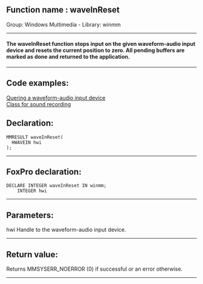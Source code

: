 
## Function name : waveInReset
Group: Windows Multimedia - Library: winmm    
***  


#### The waveInReset function stops input on the given waveform-audio input device and resets the current position to zero. All pending buffers are marked as done and returned to the application.
***  


## Code examples:
[Quering a waveform-audio input device](../../samples/sample_366.md)  
[Class for sound recording](../../samples/sample_420.md)  

## Declaration:
```foxpro  
MMRESULT waveInReset(
  HWAVEIN hwi
);  
```  
***  


## FoxPro declaration:
```foxpro  
DECLARE INTEGER waveInReset IN winmm;
	INTEGER hwi  
```  
***  


## Parameters:
hwi 
Handle to the waveform-audio input device.  
***  


## Return value:
Returns MMSYSERR_NOERROR (0) if successful or an error otherwise.  
***  

